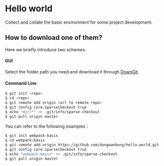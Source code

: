 # Hello world

Collect and collate the basic environment for some project development.

## How to download one of them?

Here we briefly introduce two schemes.

#### GUI

Select the folder path you need and download it through [DownGit](https://minhaskamal.github.io/DownGit/#/home).

#### Command Line

```bash
$ git init <repo> 
$ cd <repo>
$ git remote add origin <url to remote repo> 
$ git config core.sparsecheckout true 
$ echo "dir/*" >> .git/info/sparse-checkout 
$ git pull origin master 
```

You can refer to the following examples：

```bash
$ git init webpack-basis
$ cd webpack-basis
$ git remote add origin https://github.com/dongwanhong/hello-world.git
$ git config core.sparsecheckout true
$ echo "webpack-basis" >> .git/info/sparse-checkout
$ git pull origin master
```